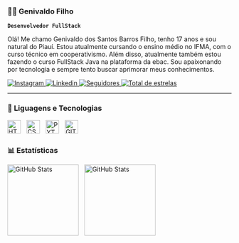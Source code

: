 ### 👨‍💻 Genivaldo Filho

**`Desenvolvedor FullStack`**

Olá! Me chamo Genivaldo dos Santos Barros Filho, tenho 17 anos e sou natural do Piauí.
Estou atualmente cursando o ensino médio no IFMA, com o curso técnico em cooperativismo. Além disso,
atualmente também estou fazendo o curso FullStack Java na plataforma da ebac. Sou apaixonando
por tecnologia e sempre tento buscar aprimorar meus conhecimentos. 

<p align="left">
    <a href="https://www.instagram.com/genivaldost?igsh=aGV6NnZ5b3ljdGZu?tab=followers">
        <img 
            alt="Instagram" 
            title="Siga-me no Instagram" 
            src="https://img.shields.io/badge/Instagram-E4405F?style=for-the-badge&logo=instagram&logoColor=white"
        />
    </a>
    <a href="#">
        <img 
            alt="Linkedin" 
            title="Siga-me no Linkedin" 
            src="https://img.shields.io/badge/linkedin-%230077B5.svg?style=for-the-badge&logo=linkedin&logoColor=white"
        />
    </a> 
        <a href="https://github.com/Genivaldosant?tab=followers">
        <img 
            alt="Seguidores" 
            title="Siga-me no GitHub" 
            src="https://custom-icon-badges.demolab.com/github/followers/Genivaldosant?color=236ad3&labelColor=1155ba&style=for-the-badge&logo=github&label=Seguidores&logoColor=white"
        />
    </a>
    <a href="https://github.com/Genivaldosant?tab=repositories&sort=stargazers">
        <img 
            alt="Total de estrelas" 
            title="Total de estrelas GitHub" 
            src="https://custom-icon-badges.demolab.com/github/stars/Genivaldosant?color=55960c&style=for-the-badge&labelColor=488207&logo=star&label=estrelas"
        />
    </a>
</p>

---

### 🤖 Liguagens e Tecnologias

<img 
    align="left" 
    alt="HTML"
    title="HTML" 
    width="30px" 
    style="padding-right: 10px;" 
src="https://devicon-website.vercel.app/api/html5/original.svg"
/>


<img 
    align="left" 
    alt="CSS"
    title="CSS" 
    width="30px" 
    style="padding-right: 10px;" 
    src="https://devicon-website.vercel.app/api/css3/original.svg"
/>
<img
    align="left" 
    alt="PYTHON"
    title="PYTHON" 
    width="30px" 
    style="padding-right: 10px;" 
    src="https://devicon-website.vercel.app/api/python/original.svg"
/>
<img 
    align="left" 
    alt="GIT"
    title="GIT" 
    width="30px" 
    style="padding-right: 10px;" 
    src="https://devicon-website.vercel.app/api/git/original.svg"
/>

<br/>
<br/>

### 📊 Estatísticas

<img 
    align="left" 
    alt="GitHub Stats"
    height="160em"
    style="padding-right: 10px;" 
    src="https://github-readme-stats.vercel.app/api?username=Genivaldosant&show_icons=true&theme=tokyonight&include_allcommits=true&locale=pt-br"
/>
<img 
    align="left" 
    alt="GitHub Stats"
    height="160em"
    style="padding-right: 10px;" 
    src="https://github-readme-stats.vercel.app/api/top-langs/?username=Genivaldosant&theme=tokyonight&layout=compact&custom_title=Tecnologias&langs_count=4"
/>
